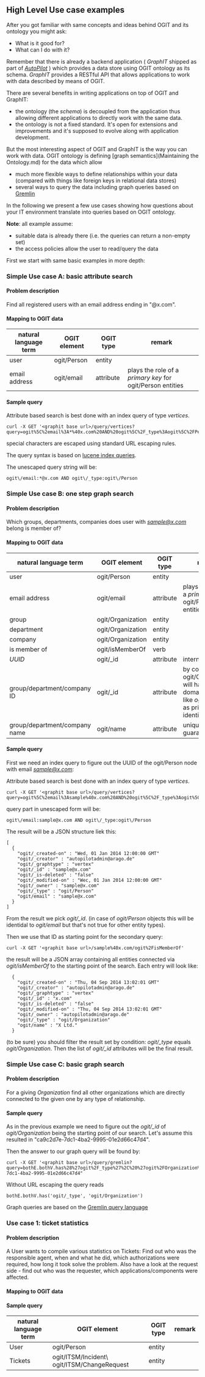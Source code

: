 ## High Level Use case examples

After you got familiar with same concepts and ideas behind OGIT and its ontology you might ask:

* What is it good for?
* What can I do with it?

Remember that there is already a backend application ( *GraphIT* shipped as part of *[AutoPilot](https://autopilot.co)* ) which provides a data store using OGIT ontology as its schema. *GraphIT* provides a RESTful API that allows applications to work with data described by means of OGIT.

There are several benefits in writing applications on top of OGIT and GraphIT:

* the ontology (the *schema*) is decoupled from the application thus allowing different applications to directly work with the same data.
* the ontology is not a fixed standard. It's open for extensions and improvements and it's supposed to evolve along with application development.

But the most interesting aspect of OGIT and GraphIT is the way you can work with data. OGIT ontology is defining [graph semantics](Maintaining the Ontology.md) for the data which allow
* much more flexible ways to define relationships within your data (compared with things like foreign keys in relational data stores)
* several ways to query the data including graph queries based on [Gremlin](https://github.com/tinkerpop/gremlin/wiki)

In the following we present a few use cases showing how questions about your IT environment translate into queries based on OGIT ontology.

**Note**: all example assume:
* suitable data is already there (i.e. the queries can return a non-empty set)
* the access policies allow the user to read/query the data

First we start with same basic examples in more depth:

### Simple Use case A: basic attribute search

#### Problem description

Find all registered users with an email address ending in "@x.com".

#### Mapping to OGIT data

| natural language term | OGIT element | OGIT type | remark |
| --- | --- | --- | --- |
| user | ogit/Person | entity | |
| email address | ogit/email | attribute | plays the role of a *primary key* for ogit/Person entities |

#### Sample query

Attribute based search is best done with an index query of type *vertices*. 
```
curl -X GET '<graphit base url>/query/vertices?query=ogit%5C%2email%3A*%40x.com%20AND%20ogit%5C%2F_type%3Aogit%5C%2FPerson'
```

special characters are escaped using standard URL escaping rules.

The query syntax is based on [lucene index queries](http://lucene.apache.org/core/4_6_0/queryparser/org/apache/lucene/queryparser/classic/package-summary.html#package_description). 

The unescaped query string will be:
```
ogit\/email:*@x.com AND ogit\/_type:ogit\/Person
```

### Simple Use case B: one step graph search

#### Problem description

Which groups, departments, companies does user with *sample@x.com* belong is member of?

#### Mapping to OGIT data

| natural language term | OGIT element | OGIT type | remark |
| --- | --- | --- | --- |
| user | ogit/Person | entity | |
| email address | ogit/email | attribute | plays the role of a *primary key* for ogit/Person entities |
| group | ogit/Organization | entity | |
| department | ogit/Organization | entity | |
| company | ogit/Organization | entity | |
| is member of | ogit/isMemberOf | verb | |
| *UUID* | ogit/_id | attribute | internal attribute |
| group/department/company ID | ogit/_id | attribute | by convention ogit/Organization will have some domain name like *ogit/_id* used as primary identifier |
| group/department/company name | ogit/name | attribute | uniquness not guaranteed |

#### Sample query

First we need an index query to figure out the UUID of the ogit/Person node with email *sample@x.com*:

Attribute based search is best done with an index query of type *vertices*. 
```
curl -X GET '<graphit base url>/query/vertices?query=ogit%5C%2email%3Asample%40x.com%20AND%20ogit%5C%2F_type%3Aogit%5C%2FPerson'
```

query part in unescaped form will be:
```
ogit\/email:sample@x.com AND ogit\/_type:ogit\/Person
```

The result will be a JSON structure liek this:
```
[
  {
    "ogit/_created-on" : "Wed, 01 Jan 2014 12:00:00 GMT"
    "ogit/_creator" : "autopilotadmin@arago.de"
    "ogit/_graphtype" : "vertex"
    "ogit/_id" : "sample@x.com"
    "ogit/_is-deleted" : "false"
    "ogit/_modified-on" : "Wec, 01 Jan 2014 12:00:00 GMT"
    "ogit/_owner" : "sample@x.com"
    "ogit/_type" : "ogit/Person"
    "ogit/email" : "sample@x.com"
  }
]
```

From the result we pick *ogit/_id*. (in case of *ogit/Person* objects this will be identidal to *ogit/email* but that's not true for other entity types).

Then we use that ID as starting point for the secondary query:

```
curl -X GET '<graphit base url>/sample%40x.com/ogit%2FisMemberOf'
```

the result will be a JSON array containing all entities connected via *ogit/isMemberOf* to the starting point of the search. Each entry will look like:

```
  {
    "ogit/_created-on" : "Thu, 04 Sep 2014 13:02:01 GMT"
    "ogit/_creator" : "autopilotadmin@arago.de"
    "ogit/_graphtype" : "vertex"
    "ogit/_id" : "x.com"
    "ogit/_is-deleted" : "false"
    "ogit/_modified-on" : "Thu, 04 Sep 2014 13:02:01 GMT"
    "ogit/_owner" : "autopilotadmin@arago.de"
    "ogit/_type" : "ogit/Organization"
    "ogit/name" : "X Ltd."
  }
```

(to be sure) you should filter the result set by condition: *ogit/_type* equals *ogit/Organization*. Then the list of *ogit/_id* attributes will be the final result.


### Simple Use case C: basic graph search

#### Problem description

For a giving *Organization* find all other organizations which are directly connected to the given one by any type of relationship.

#### Sample query

As in the previous example we need to figure out the *ogit/_id* of *ogit/Organization* being the starting point of our search. Let's assume this resulted in "ca9c2d7e-7dc1-4ba2-9995-01e2d66c47d4".

Then the answer to our graph query will be found by:
```
curl -X GET '<graphit base url>/query/gremlin?query=bothE.bothV.has%28%27ogit%2F_type%27%2C%20%27ogit%2FOrganization%27%29&root=ca9c2d7e-7dc1-4ba2-9995-01e2d66c47d4"
```

Without URL escaping the query reads
```
bothE.bothV.has('ogit/_type', 'ogit/Organization')
```

Graph queries are based on the [Gremlin query language](http://gremlindocs.com/)


### Use case 1: ticket statistics

#### Problem description

A User wants to compile various statistics on Tickets: Find out who was the responsible agent, when and what he did, which authorizations were required, how long it took solve the problem. Also have a look at the request side - find out who was the requester, which applications/components were affected. 

#### Mapping to OGIT data

#### Sample query

| natural language term | OGIT element | OGIT type | remark |
| --- | --- | --- | --- |
| User | ogit/Person | entity | |
| Tickets | ogit/ITSM/Incident\\ ogit/ITSM/ChangeRequest | entity | |
